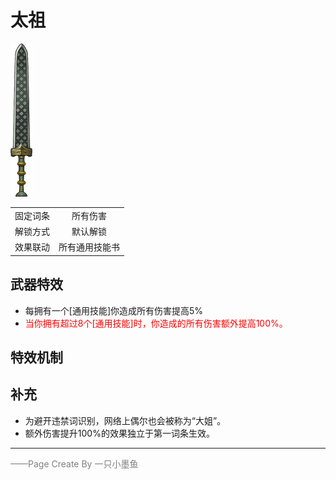 # 太祖
![太祖](Texture2D_Sword/太祖.png)

|||
|:----:|:----:|
|固定词条|所有伤害|
|解锁方式|默认解锁|
|效果联动|所有通用技能书|


## 武器特效
- 每拥有一个[通用技能]你造成所有伤害提高5%
- <font color=red>当你拥有超过8个[通用技能]时，你造成的所有伤害额外提高100%。</font>

## 特效机制

## 补充
- 为避开违禁词识别，网络上偶尔也会被称为“大姐”。
- 额外伤害提升100%的效果独立于第一词条生效。
---

<font color=grey>——Page Create By 一只小墨鱼</font>
